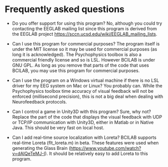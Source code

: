 # Frequently asked questions

- Do you offer support for using this program? No, although you could try contacting the EEGLAB mailing list since this program is derived from the EEGLAB project https://sccn.ucsd.edu/wiki/EEGLAB_mailing_lists.

- Can I use this program for commercial purposes? The program itself is under the MIT license so it may be used for commercial purposes (as long it is acknowledged). The Psychophysics toolbox is also a commercial friendly license and so is LSL. However BCILAB is under GNU GPL. As long as you remove that parts of the code that uses BCILAB, you may use this program for commercial purposes.

- Can I use the program on a Windows virtual machine if there is no LSL driver for my EEG system on Mac or Linux? You probably can. While the Psychophysics toolbox time accuracy of visual feedback will not be enforced (millisecond precision), this is not a big deal when dealing with Neurofeedback protocols.

- Can I control a game in Unity3D with this program? Sure, why not? Replace the part of the code that displays the visual feedback with UDP or TCP/IP communication with Unity3D, either in Matlab or in Native Java. This should be very fast on local host.

- Can I add real-time source localization with Loreta? BCILAB supports real-time Loreta (flt_loreta.m) in beta. These features were used when generating the Glass Brain (https://www.youtube.com/watch?v=dAIQeTeMJ-I). It should be relatively easy to add Loreta to this program.
